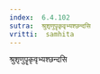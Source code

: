 ```yaml
---
index:  6.4.102
sutra:  श्रुशृणुपॄकृवृभ्यश्छन्दसि
vritti:  samhita 
---
```


श्रुशृणुपॄकृवृभ्यश्छन्दसि

